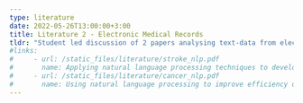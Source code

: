```yaml
---
type: literature
date: 2022-05-26T13:00:00+3:00
title: Literature 2 - Electronic Medical Records
tldr: "Student led discussion of 2 papers analysing text-data from electronic medical records"
#links: 
#     - url: /static_files/literature/stroke_nlp.pdf
#       name: Applying natural language processing techniques to develop a task-specific EMR interface for timely stroke thrombolysis, A feasibility study
#     - url: /static_files/literature/cancer_nlp.pdf
#       name: Using natural language processing to improve efficiency of manual chart abstraction in research, the case of breast cancer recurrence
---
```

